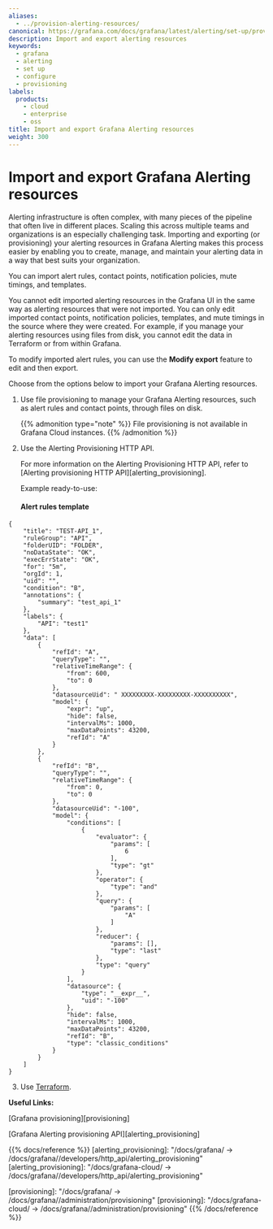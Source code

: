 ```yaml
---
aliases:
  - ../provision-alerting-resources/
canonical: https://grafana.com/docs/grafana/latest/alerting/set-up/provision-alerting-resources/
description: Import and export alerting resources
keywords:
  - grafana
  - alerting
  - set up
  - configure
  - provisioning
labels:
  products:
    - cloud
    - enterprise
    - oss
title: Import and export Grafana Alerting resources
weight: 300
---
```


# Import and export Grafana Alerting resources

Alerting infrastructure is often complex, with many pieces of the pipeline that often live in different places. Scaling this across multiple teams and organizations is an especially challenging task. Importing and exporting (or provisioning) your alerting resources in Grafana Alerting makes this process easier by enabling you to create, manage, and maintain your alerting data in a way that best suits your organization.

You can import alert rules, contact points, notification policies, mute timings, and templates.

You cannot edit imported alerting resources in the Grafana UI in the same way as alerting resources that were not imported. You can only edit imported contact points, notification policies, templates, and mute timings in the source where they were created. For example, if you manage your alerting resources using files from disk, you cannot edit the data in Terraform or from within Grafana.

To modify imported alert rules, you can use the **Modify export** feature to edit and then export.

Choose from the options below to import your Grafana Alerting resources.

1. Use file provisioning to manage your Grafana Alerting resources, such as alert rules and contact points, through files on disk.

   {{% admonition type="note" %}}
   File provisioning is not available in Grafana Cloud instances.
   {{% /admonition %}}

2. Use the Alerting Provisioning HTTP API.

   For more information on the Alerting Provisioning HTTP API, refer to [Alerting provisioning HTTP API][alerting_provisioning].

   Example ready-to-use:

   #### Alert rules template

```
{
    "title": "TEST-API_1",
    "ruleGroup": "API",
    "folderUID": "FOLDER",
    "noDataState": "OK",
    "execErrState": "OK",
    "for": "5m",
    "orgId": 1,
    "uid": "",
    "condition": "B",
    "annotations": {
        "summary": "test_api_1"
    },
    "labels": {
        "API": "test1"
    },
    "data": [
        {
            "refId": "A",
            "queryType": "",
            "relativeTimeRange": {
                "from": 600,
                "to": 0
            },
            "datasourceUid": " XXXXXXXXX-XXXXXXXXX-XXXXXXXXXX",
            "model": {
                "expr": "up",
                "hide": false,
                "intervalMs": 1000,
                "maxDataPoints": 43200,
                "refId": "A"
            }
        },
        {
            "refId": "B",
            "queryType": "",
            "relativeTimeRange": {
                "from": 0,
                "to": 0
            },
            "datasourceUid": "-100",
            "model": {
                "conditions": [
                    {
                        "evaluator": {
                            "params": [
                                6
                            ],
                            "type": "gt"
                        },
                        "operator": {
                            "type": "and"
                        },
                        "query": {
                            "params": [
                                "A"
                            ]
                        },
                        "reducer": {
                            "params": [],
                            "type": "last"
                        },
                        "type": "query"
                    }
                ],
                "datasource": {
                    "type": "__expr__",
                    "uid": "-100"
                },
                "hide": false,
                "intervalMs": 1000,
                "maxDataPoints": 43200,
                "refId": "B",
                "type": "classic_conditions"
            }
        }
    ]
}
```

3. Use [Terraform](https://www.terraform.io/).

**Useful Links:**

[Grafana provisioning][provisioning]

[Grafana Alerting provisioning API][alerting_provisioning]

{{% docs/reference %}}
[alerting_provisioning]: "/docs/grafana/ -> /docs/grafana/<GRAFANA VERSION>/developers/http_api/alerting_provisioning"
[alerting_provisioning]: "/docs/grafana-cloud/ -> /docs/grafana/<GRAFANA VERSION>/developers/http_api/alerting_provisioning"

[provisioning]: "/docs/grafana/ -> /docs/grafana/<GRAFANA VERSION>/administration/provisioning"
[provisioning]: "/docs/grafana-cloud/ -> /docs/grafana/<GRAFANA VERSION>/administration/provisioning"
{{% /docs/reference %}}
